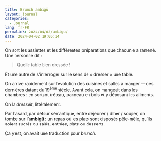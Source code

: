 ```yaml
---
title: Brunch ambigü
layout: journal
categories:
  - Journal
lang: fr-FR
permalink: 2024/04/02/ambigu/
date: 2024-04-02 19:05:14
---
```


On sort les assiettes et les différentes préparations que chacun‧e a ramené. Une personne dit :

> Quelle table bien dressée !

Et une autre de s’interroger sur le sens de « dresser » une table.

On arrive rapidement sur l’évolution des cuisines et salles à manger — ces dernières datant du 19<sup>ème</sup> siècle. Avant cela, on mangeait dans les chambres : en sortant tréteau, panneau en bois et y déposant les aliments.

On la _dressait_, littéralement.

Par hasard, par détour sémantique, entre déjeuner / dîner / souper, on tombe sur l’**ambigü** : un repas où les plats sont disposés pêle-mêle, qu’ils soient sucrés ou salés, entrées, plats ou desserts.

Ça y’est, on avait une traduction pour _brunch_.